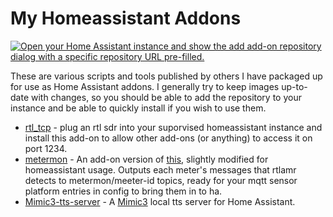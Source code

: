 # My Homeassistant Addons
[![Open your Home Assistant instance and show the add add-on repository dialog with a specific repository URL pre-filled.](https://my.home-assistant.io/badges/supervisor_add_addon_repository.svg)](https://my.home-assistant.io/redirect/supervisor_add_addon_repository/?repository_url=https%3A%2F%2Fgithub.com%2Foliver2213%2Fha-addons)

These are various scripts and tools published by others I have packaged up for use as Home Assistant addons. I generally try to keep images up-to-date with changes, so you should be able to add the repository to your instance and be able to quickly install if you wish to use them.
* [rtl_tcp](rtl_tcp/README.md) - plug an rtl sdr into your suporvised homeassistant instance and install this add-on to allow other add-ons (or anything) to access it on port 1234.
* [metermon](metermon/README.md) - An add-on version of [this](https://github.com/seanauff/metermon), slightly modified for homeassistant usage. Outputs each meter's messages that rtlamr detects to metermon/meeter-id topics, ready for your mqtt sensor platform entries in config to bring them in to ha.
* [Mimic3-tts-server](mimic3-tts-server/README.md) - A [Mimic3](https://github.com/MycroftAI/mimic3) local tts server for Home Assistant.
